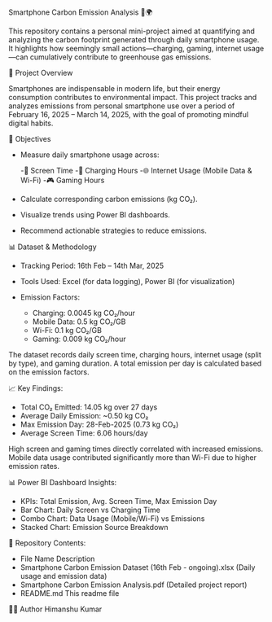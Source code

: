 Smartphone Carbon Emission Analysis 📱🌍

This repository contains a personal mini-project aimed at quantifying and analyzing the carbon footprint generated through daily smartphone usage. It highlights how seemingly small actions—charging, gaming, internet usage—can cumulatively contribute to greenhouse gas emissions.

📌 Project Overview

Smartphones are indispensable in modern life, but their energy consumption contributes to environmental impact. This project tracks and analyzes emissions from personal smartphone use over a period of February 16, 2025 – March 14, 2025, with the goal of promoting mindful digital habits.

🎯 Objectives

- Measure daily smartphone usage across:

    -📱 Screen Time
    -🔌 Charging Hours
    -🌐 Internet Usage (Mobile Data & Wi-Fi)
    -🎮 Gaming Hours

- Calculate corresponding carbon emissions (kg CO₂).
- Visualize trends using Power BI dashboards.
- Recommend actionable strategies to reduce emissions.


📊 Dataset & Methodology

- Tracking Period: 16th Feb – 14th Mar, 2025
- Tools Used: Excel (for data logging), Power BI (for visualization)
- Emission Factors:

    - Charging: 0.0045 kg CO₂/hour
    - Mobile Data: 0.5 kg CO₂/GB
    - Wi-Fi: 0.1 kg CO₂/GB
    - Gaming: 0.009 kg CO₂/hour

The dataset records daily screen time, charging hours, internet usage (split by type), and gaming duration. A total emission per day is calculated based on the emission factors.


📈 Key Findings:

- Total CO₂ Emitted: 14.05 kg over 27 days
- Average Daily Emission: ~0.50 kg CO₂
- Max Emission Day: 28-Feb-2025 (0.73 kg CO₂)
- Average Screen Time: 6.06 hours/day

High screen and gaming times directly correlated with increased emissions. Mobile data usage contributed significantly more than Wi-Fi due to higher emission rates.


📊 Power BI Dashboard Insights:

- KPIs: Total Emission, Avg. Screen Time, Max Emission Day
- Bar Chart: Daily Screen vs Charging Time
- Combo Chart: Data Usage (Mobile/Wi-Fi) vs Emissions
- Stacked Chart: Emission Source Breakdown


📁 Repository Contents:

- File Name	Description
- Smartphone Carbon Emission Dataset (16th Feb - ongoing).xlsx	(Daily usage and emission data)
- Smartphone Carbon Emission Analysis.pdf	(Detailed project report)
- README.md	This readme file

🙋‍♂️ Author
Himanshu Kumar
